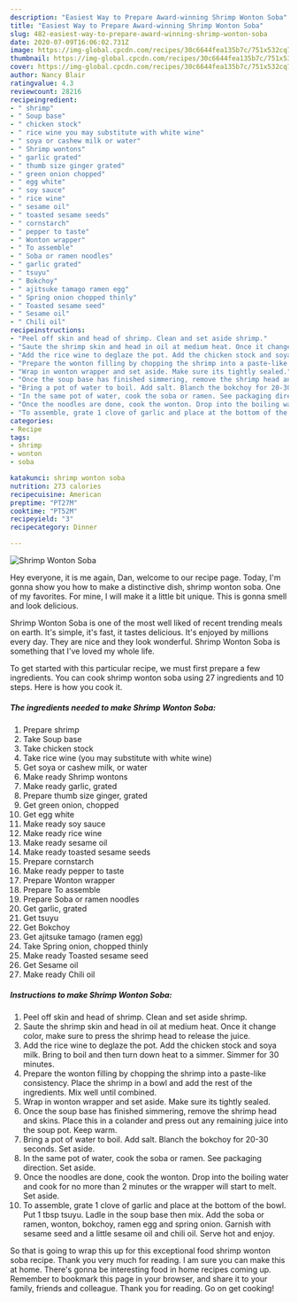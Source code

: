```yaml
---
description: "Easiest Way to Prepare Award-winning Shrimp Wonton Soba"
title: "Easiest Way to Prepare Award-winning Shrimp Wonton Soba"
slug: 482-easiest-way-to-prepare-award-winning-shrimp-wonton-soba
date: 2020-07-09T16:06:02.731Z
image: https://img-global.cpcdn.com/recipes/30c6644fea135b7c/751x532cq70/shrimp-wonton-soba-recipe-main-photo.jpg
thumbnail: https://img-global.cpcdn.com/recipes/30c6644fea135b7c/751x532cq70/shrimp-wonton-soba-recipe-main-photo.jpg
cover: https://img-global.cpcdn.com/recipes/30c6644fea135b7c/751x532cq70/shrimp-wonton-soba-recipe-main-photo.jpg
author: Nancy Blair
ratingvalue: 4.3
reviewcount: 28216
recipeingredient:
- " shrimp"
- " Soup base"
- " chicken stock"
- " rice wine you may substitute with white wine"
- " soya or cashew milk or water"
- " Shrimp wontons"
- " garlic grated"
- " thumb size ginger grated"
- " green onion chopped"
- " egg white"
- " soy sauce"
- " rice wine"
- " sesame oil"
- " toasted sesame seeds"
- " cornstarch"
- " pepper to taste"
- " Wonton wrapper"
- " To assemble"
- " Soba or ramen noodles"
- " garlic grated"
- " tsuyu"
- " Bokchoy"
- " ajitsuke tamago ramen egg"
- " Spring onion chopped thinly"
- " Toasted sesame seed"
- " Sesame oil"
- " Chili oil"
recipeinstructions:
- "Peel off skin and head of shrimp. Clean and set aside shrimp."
- "Saute the shrimp skin and head in oil at medium heat. Once it change color, make sure to press the shrimp head to release the juice."
- "Add the rice wine to deglaze the pot. Add the chicken stock and soya milk. Bring to boil and then turn down heat to a simmer. Simmer for 30 minutes."
- "Prepare the wonton filling by chopping the shrimp into a paste-like consistency. Place the shrimp in a bowl and add the rest of the ingredients. Mix well until combined."
- "Wrap in wonton wrapper and set aside. Make sure its tightly sealed."
- "Once the soup base has finished simmering, remove the shrimp head and skins. Place this in a colander and press out any remaining juice into the soup pot. Keep warm."
- "Bring a pot of water to boil. Add salt. Blanch the bokchoy for 20-30 seconds. Set aside."
- "In the same pot of water, cook the soba or ramen. See packaging direction. Set aside."
- "Once the noodles are done, cook the wonton. Drop into the boiling water and cook for no more than 2 minutes or the wrapper will start to melt. Set aside."
- "To assemble, grate 1 clove of garlic and place at the bottom of the bowl. Put 1 tbsp tsuyu. Ladle in the soup base then mix. Add the soba or ramen, wonton, bokchoy, ramen egg and spring onion. Garnish with sesame seed and a little sesame oil and chili oil. Serve hot and enjoy."
categories:
- Recipe
tags:
- shrimp
- wonton
- soba

katakunci: shrimp wonton soba 
nutrition: 273 calories
recipecuisine: American
preptime: "PT27M"
cooktime: "PT52M"
recipeyield: "3"
recipecategory: Dinner

---
```



![Shrimp Wonton Soba](https://img-global.cpcdn.com/recipes/30c6644fea135b7c/751x532cq70/shrimp-wonton-soba-recipe-main-photo.jpg)

Hey everyone, it is me again, Dan, welcome to our recipe page. Today, I'm gonna show you how to make a distinctive dish, shrimp wonton soba. One of my favorites. For mine, I will make it a little bit unique. This is gonna smell and look delicious.



Shrimp Wonton Soba is one of the most well liked of recent trending meals on earth. It's simple, it's fast, it tastes delicious. It's enjoyed by millions every day. They are nice and they look wonderful. Shrimp Wonton Soba is something that I've loved my whole life.


To get started with this particular recipe, we must first prepare a few ingredients. You can cook shrimp wonton soba using 27 ingredients and 10 steps. Here is how you cook it.

<!--inarticleads1-->

##### The ingredients needed to make Shrimp Wonton Soba:

1. Prepare  shrimp
1. Take  Soup base
1. Take  chicken stock
1. Take  rice wine (you may substitute with white wine)
1. Get  soya or cashew milk, or water
1. Make ready  Shrimp wontons
1. Make ready  garlic, grated
1. Prepare  thumb size ginger, grated
1. Get  green onion, chopped
1. Get  egg white
1. Make ready  soy sauce
1. Make ready  rice wine
1. Make ready  sesame oil
1. Make ready  toasted sesame seeds
1. Prepare  cornstarch
1. Make ready  pepper to taste
1. Prepare  Wonton wrapper
1. Prepare  To assemble
1. Prepare  Soba or ramen noodles
1. Get  garlic, grated
1. Get  tsuyu
1. Get  Bokchoy
1. Get  ajitsuke tamago (ramen egg)
1. Take  Spring onion, chopped thinly
1. Make ready  Toasted sesame seed
1. Get  Sesame oil
1. Make ready  Chili oil




<!--inarticleads2-->

##### Instructions to make Shrimp Wonton Soba:

1. Peel off skin and head of shrimp. Clean and set aside shrimp.
1. Saute the shrimp skin and head in oil at medium heat. Once it change color, make sure to press the shrimp head to release the juice.
1. Add the rice wine to deglaze the pot. Add the chicken stock and soya milk. Bring to boil and then turn down heat to a simmer. Simmer for 30 minutes.
1. Prepare the wonton filling by chopping the shrimp into a paste-like consistency. Place the shrimp in a bowl and add the rest of the ingredients. Mix well until combined.
1. Wrap in wonton wrapper and set aside. Make sure its tightly sealed.
1. Once the soup base has finished simmering, remove the shrimp head and skins. Place this in a colander and press out any remaining juice into the soup pot. Keep warm.
1. Bring a pot of water to boil. Add salt. Blanch the bokchoy for 20-30 seconds. Set aside.
1. In the same pot of water, cook the soba or ramen. See packaging direction. Set aside.
1. Once the noodles are done, cook the wonton. Drop into the boiling water and cook for no more than 2 minutes or the wrapper will start to melt. Set aside.
1. To assemble, grate 1 clove of garlic and place at the bottom of the bowl. Put 1 tbsp tsuyu. Ladle in the soup base then mix. Add the soba or ramen, wonton, bokchoy, ramen egg and spring onion. Garnish with sesame seed and a little sesame oil and chili oil. Serve hot and enjoy.




So that is going to wrap this up for this exceptional food shrimp wonton soba recipe. Thank you very much for reading. I am sure you can make this at home. There's gonna be interesting food in home recipes coming up. Remember to bookmark this page in your browser, and share it to your family, friends and colleague. Thank you for reading. Go on get cooking!
